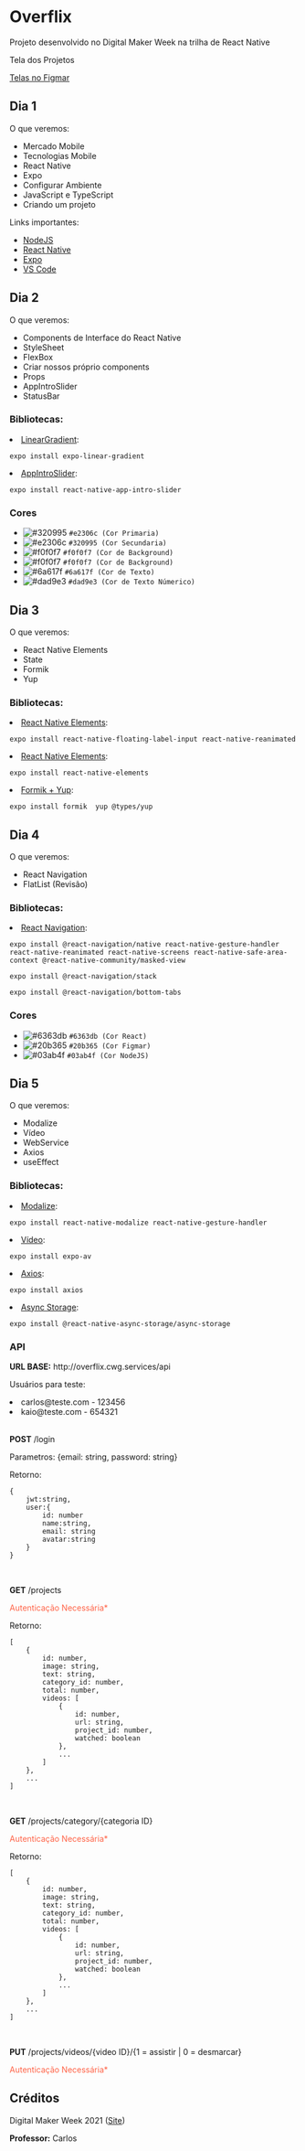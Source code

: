 # Overflix

<p>Projeto desenvolvido no Digital Maker Week na trilha de React Native</p>

<p>Tela dos Projetos</p>
<a href="https://www.figma.com/file/xCYJRTwk1DUz0F1xcDU86N/OverFlix---Final?node-id=188%3A581" target="_blank">Telas no Figmar</a>


## <b>Dia 1</b>
<p>O que veremos: </p>
<ul>
    <li>Mercado Mobile</li>
    <li>Tecnologias Mobile</li>
    <li>React Native</li>
    <li>Expo</li>
    <li>Configurar Ambiente</li>
    <li>JavaScript e TypeScript</li>
    <li>Criando um projeto</li>
</ul>

<p>Links importantes:</p>
<ul>
    <li><a target="_blank" href="https://nodejs.org/pt-br/">NodeJS</a></li>
    <li><a target="_blank" href="https://reactnative.dev/docs/getting-started">React Native</a></li>
    <li><a target="_blank" href="https://expo.io/">Expo</a></li>
    <li><a target="_blank" href="https://code.visualstudio.com/">VS Code</a></li>
</ul>



## <b>Dia 2</b>
<p>O que veremos: </p>
<ul>
    <li>Components de Interface do React Native</li>
    <li>StyleSheet</li>
    <li>FlexBox</li>
    <li>Criar nossos próprio components</li>
    <li>Props</li>
    <li>AppIntroSlider</li>
    <li>StatusBar</li>
</ul>

### Bibliotecas:
<li><a href="https://docs.expo.io/versions/latest/sdk/linear-gradient/">LinearGradient</a>:</li>

```
expo install expo-linear-gradient
```
<!--  -->
<li><a href="https://github.com/Jacse/react-native-app-intro-slider">AppIntroSlider</a>: </li>

```
expo install react-native-app-intro-slider
```

### Cores

- ![#320995](https://via.placeholder.com/15/320995/000000?text=+) `#e2306c (Cor Primaria)`
- ![#e2306c](https://via.placeholder.com/15/e2306c/000000?text=+) `#320995 (Cor Secundaria)`
- ![#f0f0f7](https://via.placeholder.com/15/f0f0f7/000000?text=+) `#f0f0f7 (Cor de Background)`
- ![#f0f0f7](https://via.placeholder.com/15/f0f0f7/000000?text=+) `#f0f0f7 (Cor de Background)`
- ![#6a617f](https://via.placeholder.com/15/6a617f/000000?text=+) `#6a617f (Cor de Texto)`
- ![#dad9e3](https://via.placeholder.com/15/dad9e3/000000?text=+) `#dad9e3 (Cor de Texto Númerico)`

## <b>Dia 3</b>
<p>O que veremos: </p>
<ul>
    <li>React Native Elements</li>
    <li>State</li>
    <li>Formik</li>
    <li>Yup</li>
</ul>

### Bibliotecas:

<li><a href="https://reactnativeelements.com/docs/">React Native Elements</a>:</li>

```
expo install react-native-floating-label-input react-native-reanimated
```

<li><a href="https://reactnativeelements.com/docs/">React Native Elements</a>:</li>

```
expo install react-native-elements
```

<li><a href="https://formik.org/docs/overview">Formik + Yup</a>:</li>

```
expo install formik  yup @types/yup
```

## <b>Dia 4</b>
<p>O que veremos: </p>
<ul>
    <li>React Navigation</li>
    <li>FlatList (Revisão)</li>
</ul>

### Bibliotecas:

<li><a href="https://reactnavigation.org/docs/getting-started/">React Navigation</a>:</li>

```
expo install @react-navigation/native react-native-gesture-handler react-native-reanimated react-native-screens react-native-safe-area-context @react-native-community/masked-view
```

```
expo install @react-navigation/stack
```

```
expo install @react-navigation/bottom-tabs
```


### Cores
- ![#6363db](https://via.placeholder.com/15/6363db/000000?text=+) `#6363db (Cor React)`
- ![#20b365](https://via.placeholder.com/15/20b365/000000?text=+) `#20b365 (Cor Figmar)`
- ![#03ab4f](https://via.placeholder.com/15/03ab4f/000000?text=+) `#03ab4f (Cor NodeJS)`



## <b>Dia 5</b>
<p>O que veremos: </p>
<ul>
    <li>Modalize</li>
    <li>Vídeo</li>
    <li>WebService</li>
    <li>Axios</li>
    <li>useEffect</li>
</ul>

### Bibliotecas:
<li><a href="https://jeremybarbet.github.io/react-native-modalize/#/INSTALLATION">Modalize</a>:</li>

```
expo install react-native-modalize react-native-gesture-handler
```
<li><a href="https://docs.expo.io/versions/latest/sdk/video/">Vídeo</a>:</li>

```
expo install expo-av
```

<li><a href="https://axios-http.com/docs/intro">Axios</a>:</li>

```
expo install axios
```

<li><a href="https://react-native-async-storage.github.io/async-storage/docs/install">Async Storage</a>:</li>

```
expo install @react-native-async-storage/async-storage
```

### API
<p><b>URL BASE:</b> http://overflix.cwg.services/api </p>

<p>Usuários para teste:</p>
<li>carlos@teste.com - 123456</li>
<li>kaio@teste.com - 654321</li>

<br/>
<p><b>POST</b> /login</p>
<p>Parametros: {email: string, password: string} </p>
<p>Retorno: </p>

```
{
    jwt:string, 
    user:{
        id: number
        name:string, 
        email: string
        avatar:string
    }
}
```

<br/>
<p><b>GET</b> /projects</p>
<p style="color:tomato">Autenticação Necessária*</p>
<p>Retorno: </p>

```
[
    {
        id: number,
        image: string,
        text: string,
        category_id: number,
        total: number,
        videos: [
            {
                id: number,
                url: string,
                project_id: number,
                watched: boolean
            },
            ...
        ] 
    },
    ...
]
```

<br/>
<p><b>GET</b> /projects/category/{categoria ID}</p>
<p style="color:tomato">Autenticação Necessária*</p>
<p>Retorno: </p>

```
[
    {
        id: number,
        image: string,
        text: string,
        category_id: number,
        total: number,
        videos: [
            {
                id: number,
                url: string,
                project_id: number,
                watched: boolean
            },
            ...
        ] 
    },
    ...
]
```

<br/>
<p><b>PUT</b> /projects/videos/{video ID}/{1 = assistir | 0 = desmarcar}</p>
<p style="color:tomato">Autenticação Necessária*</p>


## Créditos
<p>Digital Maker Week 2021 (<a href="https://www.digitalmakerweek.com.br/">Site</a>)</p>
<p><b>Professor:</b> Carlos </p> 